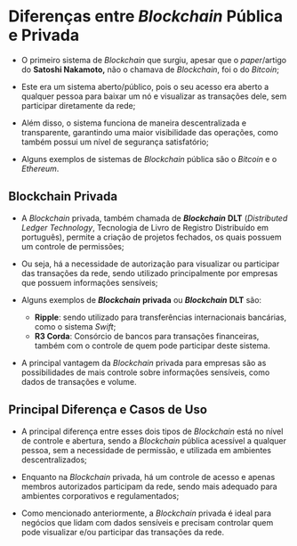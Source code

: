 # **Diferenças entre *Blockchain* Pública e Privada**

- O primeiro sistema de *Blockchain* que surgiu, apesar que o *paper*/artigo do **Satoshi Nakamoto,** não o chamava de *Blockchain*, foi o do *Bitcoin*;

- Este era um sistema aberto/público, pois o seu acesso era aberto a qualquer pessoa para baixar um nó e visualizar as transações dele, sem participar diretamente da rede;

- Além disso, o sistema funciona de maneira descentralizada e transparente, garantindo uma maior visibilidade das operações, como também possui um nível de segurança satisfatório;

- Alguns exemplos de sistemas de *Blockchain* pública são o *Bitcoin* e o *Ethereum*.

## **Blockchain Privada**

- A *Blockchain* privada, também chamada de ***Blockchain*** **DLT** (*Distributed Ledger Technology*, Tecnologia de Livro de Registro Distribuído em português), permite a criação de projetos fechados, os quais possuem um controle de permissões;

- Ou seja, há a necessidade de autorização para visualizar ou participar das transações da rede, sendo utilizado principalmente por empresas que possuem informações sensíveis;

- Alguns exemplos de ***Blockchain*** **privada** ou ***Blockchain*** **DLT** são:  
  * **Ripple**: sendo utilizado para transferências internacionais bancárias, como o sistema *Swift*;  
  * **R3 Corda**: Consórcio de bancos para transações financeiras, também com o controle de quem pode participar deste sistema.

- A principal vantagem da *Blockchain* privada para empresas são as possibilidades de mais controle sobre informações sensíveis, como dados de transações e volume.

## **Principal Diferença e Casos de Uso**

- A principal diferença entre esses dois tipos de *Blockchain* está no nível de controle e abertura, sendo a *Blockchain* pública acessível a qualquer pessoa, sem a necessidade de permissão, e utilizada em ambientes descentralizados;

- Enquanto na *Blockchain* privada, há um controle de acesso e apenas membros autorizados participam da rede, sendo mais adequado para ambientes corporativos e regulamentados;

- Como mencionado anteriormente, a *Blockchain* privada é ideal para negócios que lidam com dados sensíveis e precisam controlar quem pode visualizar e/ou participar das transações da rede.